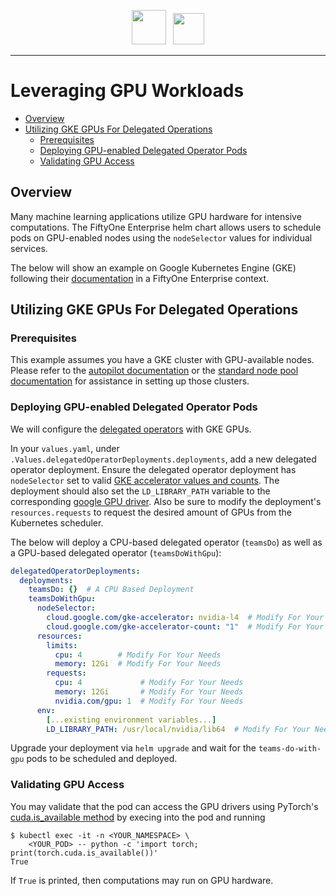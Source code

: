 <!-- markdownlint-disable no-inline-html line-length no-alt-text -->
<!-- markdownlint-disable-next-line first-line-heading -->
<div align="center">
<p align="center">

<img src="https://user-images.githubusercontent.com/25985824/106288517-2422e000-6216-11eb-871d-26ad2e7b1e59.png" height="55px"> &nbsp;
<img src="https://user-images.githubusercontent.com/25985824/106288518-24bb7680-6216-11eb-8f10-60052c519586.png" height="50px">

</p>
</div>
<!-- markdownlint-enable no-inline-html line-length no-alt-text -->

---

# Leveraging GPU Workloads

<!-- toc -->

- [Overview](#overview)
- [Utilizing GKE GPUs For Delegated Operations](#utilizing-gke-gpus-for-delegated-operations)
  - [Prerequisites](#prerequisites)
  - [Deploying GPU-enabled Delegated Operator Pods](#deploying-gpu-enabled-delegated-operator-pods)
  - [Validating GPU Access](#validating-gpu-access)

<!-- tocstop -->

## Overview

Many machine learning applications utilize
GPU hardware for intensive computations.
The FiftyOne Enterprise helm chart allows users to schedule pods on
GPU-enabled nodes using the `nodeSelector` values for individual services.

The below will show an example on Google Kubernetes Engine (GKE)
following their
[documentation][gke-gpu-how-to]
in a FiftyOne Enterprise context.

## Utilizing GKE GPUs For Delegated Operations

### Prerequisites

This example assumes you have a GKE cluster with GPU-available nodes.
Please refer to the
[autopilot documentation][gke-autopilot-gke-how-to]
or the
[standard node pool documentation][gke-gpu-how-to]
for assistance in setting up those clusters.

### Deploying GPU-enabled Delegated Operator Pods

We will configure the
[delegated operators](./configuring-delegated-operators.md)
with GKE GPUs.

In your `values.yaml`,
under `.Values.delegatedOperatorDeployments.deployments`, add a new delegated
operator deployment.
Ensure the delegated operator deployment has `nodeSelector` set to valid
[GKE accelerator values and counts][gke-gpu-how-to-multi].
The deployment should also set the `LD_LIBRARY_PATH` variable to the
corresponding
[google GPU driver][gke-gpu-how-to-cuda].
Also be sure to modify the deployment's `resources.requests` to request
the desired amount of GPUs from the Kubernetes scheduler.

The below will deploy a CPU-based delegated operator (`teamsDo`) as well
as a GPU-based delegated operator (`teamsDoWithGpu`):

```yaml
delegatedOperatorDeployments:
  deployments:
    teamsDo: {}  # A CPU Based Deployment
    teamsDoWithGpu:
      nodeSelector:
        cloud.google.com/gke-accelerator: nvidia-l4  # Modify For Your Needs
        cloud.google.com/gke-accelerator-count: "1"  # Modify For Your Needs
      resources:
        limits:
          cpu: 4        # Modify For Your Needs
          memory: 12Gi  # Modify For Your Needs
        requests:
          cpu: 4             # Modify For Your Needs
          memory: 12Gi       # Modify For Your Needs
          nvidia.com/gpu: 1  # Modify For Your Needs
      env:
        [...existing environment variables...]
        LD_LIBRARY_PATH: /usr/local/nvidia/lib64  # Modify For Your Needs
```

Upgrade your deployment via `helm upgrade` and wait for the
`teams-do-with-gpu` pods to be scheduled and deployed.

### Validating GPU Access

You may validate that the pod can access the GPU drivers using
PyTorch's
[cuda.is_available method][pytorch-cuda-is-available]
by execing into the pod and running

```shell
$ kubectl exec -it -n <YOUR_NAMESPACE> \
    <YOUR_POD> -- python -c 'import torch; print(torch.cuda.is_available())'
True
```

If `True` is printed, then computations may run on GPU hardware.

<!-- Reference Links -->

[gke-autopilot-gke-how-to]: https://cloud.google.com/kubernetes-engine/docs/how-to/autopilot-gpus
[gke-gpu-how-to]: https://cloud.google.com/kubernetes-engine/docs/how-to/gpus
[gke-gpu-how-to-cuda]: https://cloud.google.com/kubernetes-engine/docs/how-to/gpus#cuda
[gke-gpu-how-to-multi]: https://cloud.google.com/kubernetes-engine/docs/how-to/gpus#multiple_gpus
[pytorch-cuda-is-available]: https://pytorch.org/docs/stable/generated/torch.cuda.is_available.html
